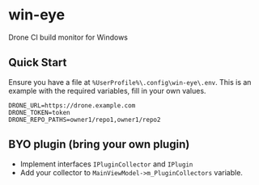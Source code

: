 # win-eye

Drone CI build monitor for Windows

## Quick Start

Ensure you have a file at `%UserProfile%\.config\win-eye\.env`. This is an example with the required variables, fill in your own values.

```
DRONE_URL=https://drone.example.com
DRONE_TOKEN=token
DRONE_REPO_PATHS=owner1/repo1,owner1/repo2
```

## BYO plugin (bring your own plugin)

* Implement interfaces `IPluginCollector` and `IPlugin`
* Add your collector to `MainViewModel->m_PluginCollectors` variable.